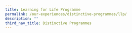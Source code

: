 ```yaml
---
title: Learning for Life Programme
permalink: /our-experiences/distinctive-programmes/llp/
description: ""
third_nav_title: Distinctive Programmes
---
```

